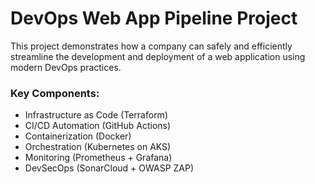 # DevOps Web App Pipeline Project

This project demonstrates how a company can safely and efficiently streamline the development and deployment of a web application using modern DevOps practices.

### Key Components:
- Infrastructure as Code (Terraform)
- CI/CD Automation (GitHub Actions)
- Containerization (Docker)
- Orchestration (Kubernetes on AKS)
- Monitoring (Prometheus + Grafana)
- DevSecOps (SonarCloud + OWASP ZAP)